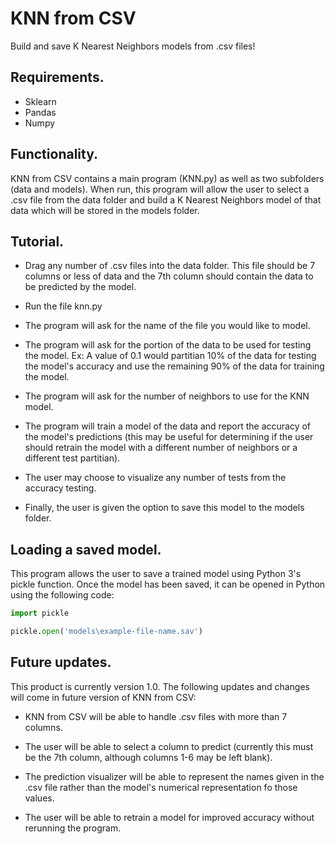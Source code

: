 # KNN from CSV
Build and save K Nearest Neighbors models from .csv files!

## Requirements.
* Sklearn
* Pandas
* Numpy

## Functionality.
KNN from CSV contains a main program (KNN.py) as well as two subfolders (data and models). When run, this program will allow the user to select a .csv file from the data folder and build a K Nearest Neighbors model of that data which will be stored in the models folder.

## Tutorial.
* Drag any number of .csv files into the data folder. This file should be 7 columns or less of data and the 7th column should contain the data to be predicted by the model.

* Run the file knn.py
* The program will ask for the name of the file you would like to model.
* The program will ask for the portion of the data to be used for testing the model. Ex: A value of 0.1 would partitian 10% of the data for testing the model's accuracy and use the remaining 90% of the data for training the model.
* The program will ask for the number of neighbors to use for the KNN model.
* The program will train a model of the data and report the accuracy of the model's predictions (this may be useful for determining if the user should retrain the model with a different number of neighbors or a different test partitian).
* The user may choose to visualize any number of tests from the accuracy testing.
* Finally, the user is given the option to save this model to the models folder.

## Loading a saved model.
This program allows the user to save a trained model using Python 3's pickle function. Once the model has been saved, it can be opened in Python using the following code:

```python
import pickle

pickle.open('models\example-file-name.sav')
```

## Future updates.
This product is currently version 1.0. The following updates and changes will come in future version of KNN from CSV:
* KNN from CSV will be able to handle .csv files with more than 7 columns.

* The user will be able to select a column to predict (currently this must be the 7th column, although columns 1-6 may be left blank).
* The prediction visualizer will be able to represent the names given in the .csv file rather than the model's numerical representation fo those values.
* The user will be able to retrain a model for improved accuracy without rerunning the program.
